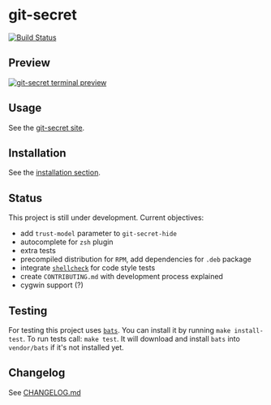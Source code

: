 # git-secret

[![Build Status](https://secure.travis-ci.org/sobolevn/git-secret.png?branch=master)](https://travis-ci.org/sobolevn/git-secret)

## Preview

[![git-secret terminal preview](https://asciinema.org/a/41811.png)](https://asciinema.org/a/41811?autoplay=1)

## Usage

See the [git-secret site](https://sobolevn.github.io/git-secret/).

## Installation

See the [installation section](https://sobolevn.github.io/git-secret/#installation).

## Status

This project is still under development. Current objectives:

- add `trust-model` parameter to `git-secret-hide`
- autocomplete for `zsh` plugin
- extra tests
- precompiled distribution for `RPM`, add dependencies for `.deb` package
- integrate [`shellcheck`](https://github.com/koalaman/shellcheck) for code style tests
- create `CONTRIBUTING.md` with development process explained
- сygwin support (?)

## Testing

For testing this project uses [`bats`](https://github.com/sstephenson/bats). You can install it by running `make install-test`.
To run tests call: `make test`. It will download and install `bats` into `vendor/bats` if it's not installed yet.


## Changelog

See [CHANGELOG.md](CHANGELOG.md)
